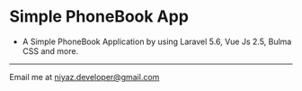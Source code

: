# Simple PhoneBook App

- A Simple PhoneBook Application by using Laravel 5.6, Vue Js 2.5, Bulma CSS and more.

---
Email me at [niyaz.developer@gmail.com](Mailto:niyaz.developer@gmail.com)